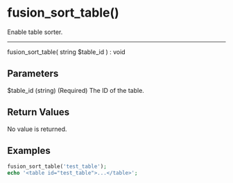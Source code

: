 # fusion_sort_table()

Enable table sorter.

---

fusion_sort_table( string $table_id ) : void

## Parameters

$table_id (string) (Required) The ID of the table.

## Return Values

No value is returned.

## Examples

```php
fusion_sort_table('test_table');
echo '<table id="test_table">...</table>';
```
